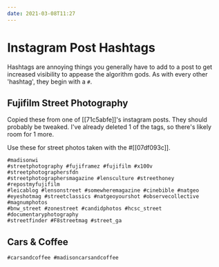 ```yaml
---
date: 2021-03-08T11:27
---
```


# Instagram Post Hashtags

Hashtags are annoying things you generally have to add to a post to get
increased visibility to appease the algorithm gods. As with every other
'hashtag', they begin with a `#`.

## Fujifilm Street Photography

Copied these from one of [[71c5abfe]]'s instagram posts. They should probably
be tweaked. I've already deleted 1 of the tags, so there's likely room for 1
more.

Use these for street photos taken with the #[[07df093c]].

```
#madisonwi 
#streetphotography #fujiframez #fujifilm #x100v #streetphotographersfdn
#streetphotographersmagazine #lensculture #streethoney #repostmyfujifilm
#leicablog #lensonstreet #somewheremagazine #cinebible #natgeo
#eyeshotmag #streetclassics #natgeoyourshot #observecollective #magnumphotos
#bnw_street #zonestreet #candidphotos #hcsc_street #documentaryphotography
#streetfinder #F8streetmag #street_ga
```

## Cars & Coffee

```
#carsandcoffee #madisoncarsandcoffee 
```
